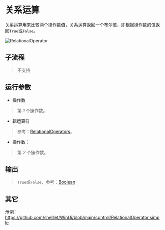# 关系运算 
关系运算用来比较两个操作数值，关系运算返回一个布尔值，即根据操作数的值返回`True`或`False`。

![RelationalOperator](./images/13.png ':size=90%')



## 子流程

> 不支持

## 运行参数

* 操作数
>  第 *1* 个操作数。
* 辑运算符
> 参考：[RelationalOperators](./enums/RelationalOperators.md)。
* 操作数：
> 第 *2* 个操作数。


## 输出

> `True`或`False`，参考：[Boolean](./types/Boolean.md)


## 其它

示例：https://github.com/shelllet/WinUi/blob/main/control/RelationalOperator.simple




